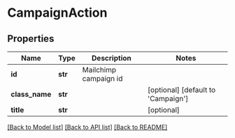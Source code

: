 # CampaignAction

## Properties
Name | Type | Description | Notes
------------ | ------------- | ------------- | -------------
**id** | **str** | Mailchimp campaign id | 
**class_name** | **str** |  | [optional] [default to 'Campaign']
**title** | **str** |  | [optional] 

[[Back to Model list]](../README.md#documentation-for-models) [[Back to API list]](../README.md#documentation-for-api-endpoints) [[Back to README]](../README.md)


